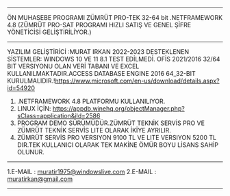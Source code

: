 **********************************************************************************************************************************
ÖN MUHASEBE PROGRAMI ZÜMRÜT PRO-TEK  32-64 bit .NETFRAMEWORK 4.8 (ZÜMRÜT PRO-SAT PROGRAMI HIZLI SATIŞ VE GENEL ŞİFRE YÖNETİCİSİ GELİŞTİRİLİYOR.)
**********************************************************************************************************************************
YAZILIM GELİŞTİRİCİ :MURAT IRKAN 2022-2023  DESTEKLENEN SİSTEMLER: WINDOWS 10 VE 11 8.1 TEST EDİLMEDİ. 
OFİS 2021/2016 32/64 BIT VERSIYONU OLAN  VERİ TABANI VE EXCEL KULLANILMAKTADIR.ACCESS DATABASE ENGINE 2016 64_32-BIT  
KURULMALIDIR.!https://www.microsoft.com/en-us/download/details.aspx?id=54920
1. .NETFRAMEWORK 4.8 PLATFORMU KULLANILIYOR.
2. LINUX İÇİN: https://appdb.winehq.org/objectManager.php?sClass=application&iId=2586
3. PROGRAM DEMO SÜRÜMÜDÜR.ZÜMRÜT TEKNİK SERVİS PRO VE ZÜMRÜT TEKNİK SERVİS LITE OLARAK İKİYE AYRILIR.
4. ZÜMRÜT SERVİS PRO VERSIYON 9100 TL VE LITE VERSIYON 5200 TL DIR.TEK KULLANICI OLARAK TEK MAKİNE ÖMÜR BOYU LİSANS SAHİP OLUNUR.
**********************************************************************************************************************************
1.E-MAIL : muratir1975@windowslive.com
2.E-MAIL : muratirkan@gmail.com
___________________________________________________



